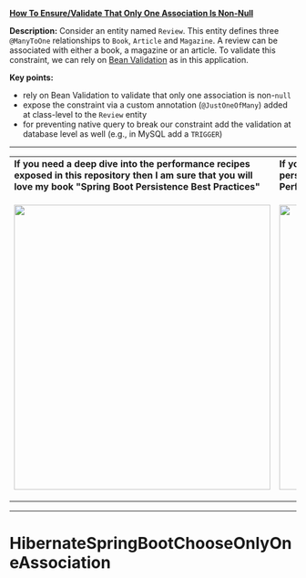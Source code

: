 **[How To Ensure/Validate That Only One Association Is Non-Null](https://github.com/AnghelLeonard/Hibernate-SpringBoot/tree/master/HibernateSpringBootChooseOnlyOneAssociation)**
 
 **Description:** Consider an entity named `Review`. This entity defines three `@ManyToOne` relationships to `Book`, `Article` and `Magazine`. A review can be associated with either a book, a magazine or an article. To validate this constraint, we can rely on  [Bean Validation](https://beanvalidation.org/) as in this application.

**Key points:**
- rely on Bean Validation to validate that only one association is non-`null`
- expose the constraint via a custom annotation (`@JustOneOfMany`) added at class-level to the `Review` entity
- for preventing native query to break our constraint add the validation at database level as well (e.g., in MySQL add a `TRIGGER`)
     
-----------------------------------------------------------------------------------------------------------------------    
<table>
     <tr><td><b>If you need a deep dive into the performance recipes exposed in this repository then I am sure that you will love my book "Spring Boot Persistence Best Practices"</b></td><td><b>If you need a hand of tips and illustrations of 100+ Java persistence performance issues then "Java Persistence Performance Illustrated Guide" is for you.</b></td></tr>
     <tr><td>
<a href="https://www.apress.com/us/book/9781484256251"><p align="left"><img src="https://github.com/AnghelLeonard/Hibernate-SpringBoot/blob/master/Spring%20Boot%20Persistence%20Best%20Practices.jpg" height="500" width="450"/></p></a>
</td><td>
<a href="https://leanpub.com/java-persistence-performance-illustrated-guide"><p align="right"><img src="https://github.com/AnghelLeonard/Hibernate-SpringBoot/blob/master/Java%20Persistence%20Performance%20Illustrated%20Guide.jpg" height="500" width="450"/></p></a>
</td></tr></table>

-----------------------------------------------------------------------------------------------------------------------    

# HibernateSpringBootChooseOnlyOneAssociation
